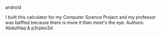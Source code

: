 android

I built this calculator for my Computer Science Project and my professor was baffled because there is more it than meet's the eye.
Authors: AbdulHaq & p3rplex3d
